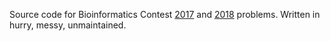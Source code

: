 Source code for Bioinformatics Contest
[2017](http://contest.bioinf.me/) and
[2018](http://bioinf.me/contest)
problems. Written in hurry, messy, unmaintained.
